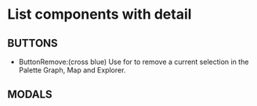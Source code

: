 # List components with detail

## BUTTONS

- ButtonRemove:(cross blue) Use for to remove a current selection in the Palette Graph, Map and Explorer.


## MODALS
